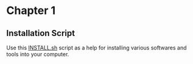 # Chapter 1

## Installation Script

Use this [INSTALL.sh](./INSTALL.sh) script as a help for installing various softwares and tools into your computer.

